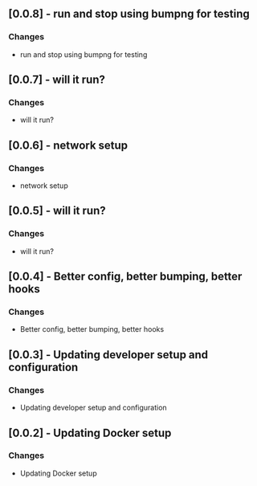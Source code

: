 ## [0.0.8] - run and stop using bumpng for testing
### Changes
- run and stop using bumpng for testing

## [0.0.7] - will it run?
### Changes
- will it run?

## [0.0.6] - network setup
### Changes
- network setup

## [0.0.5] - will it run?
### Changes
- will it run?

## [0.0.4] - Better config, better bumping, better hooks
### Changes
- Better config, better bumping, better hooks

## [0.0.3] - Updating developer setup and configuration
### Changes
- Updating developer setup and configuration

## [0.0.2] - Updating Docker setup
### Changes
- Updating Docker setup

